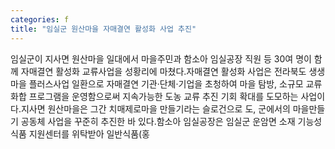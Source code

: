 ```yaml
---
categories: f
title: "임실군 원산마을 자매결연 활성화 사업 추진"
---
```

임실군이 지사면 원산마을 일대에서 마을주민과 함소아 임실공장 직원 등 30여 명이 함께 자매결연 활성화 교류사업을 성황리에 마쳤다.자매결연 활성화 사업은 전라북도 생생마을 플러스사업 일환으로 자매결연 기관·단체·기업을 초청하여 마을 탐방, 소규모 교류 화합 프로그램을 운영함으로써 지속가능한 도농 교류 추진 기회 확대를 도모하는 사업이다.지사면 원산마을은 그간 치매제로마을 만들기라는 슬로건으로 도, 군에서의 마을만들기 공동체 사업을 꾸준히 추진한 바 있다.함소아 임실공장은 임실군 운암면 소재 기능성식품 지원센터를 위탁받아 일반식품(홍